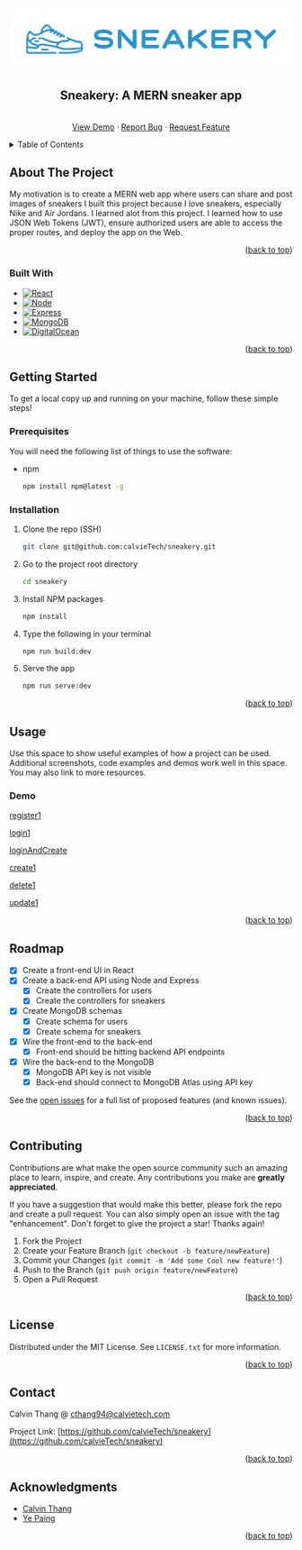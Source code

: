 <!-- Improved compatibility of back to top link: See: https://github.com/othneildrew/Best-README-Template/pull/73 -->

<a name="readme-top"></a>

<!-- PROJECT SHIELDS -->
<!--
*** I'm using markdown "reference style" links for readability.
*** Reference links are enclosed in brackets [ ] instead of parentheses ( ).
*** See the bottom of this document for the declaration of the reference variables
*** for contributors-url, forks-url, etc. This is an optional, concise syntax you may use.
*** https://www.markdownguide.org/basic-syntax/#reference-style-links
-->
<!-- [![Contributors][contributors-shield]][contributors-url]
[![Forks][forks-shield]][forks-url]
[![Stargazers][stars-shield]][stars-url]
[![Issues][issues-shield]][issues-url]
[![MIT License][license-shield]][license-url]
[![LinkedIn][linkedin-shield]][linkedin-url] -->

<!-- PROJECT LOGO -->
<br />
<div align="center">
  <a href="https://github.com/calvieTech/sneakery">
    <img src="images/sneakery.png" alt="Logo">
  </a>

<h2 align="center">Sneakery: A MERN sneaker app</h2>
  <p align="center">
    <br />
    <a href="#demo">View Demo</a>
    ·
    <a href="https://github.com/calvieTech/sneakery/issues">Report Bug</a>
    ·
    <a href="https://github.com/calvieTech/sneakery/issues">Request Feature</a>
  </p>
</div>

<!-- TABLE OF CONTENTS -->
<details>
  <summary>Table of Contents</summary>
  <ol>
    <li>
      <a href="#about-the-project">About The Project</a>
      <ul>
        <li><a href="#built-with">Built With</a></li>
      </ul>
    </li>
    <li>
      <a href="#getting-started">Getting Started</a>
      <ul>
        <li><a href="#prerequisites">Prerequisites</a></li>
        <li><a href="#installation">Installation</a></li>
      </ul>
    </li>
    <li><a href="#usage">Usage</a></li>
    <li><a href="#roadmap">Roadmap</a></li>
    <li><a href="#contributing">Contributing</a></li>
    <li><a href="#license">License</a></li>
    <li><a href="#contact">Contact</a></li>
    <li><a href="#acknowledgments">Acknowledgments</a></li>
  </ol>
</details>

<!-- ABOUT THE PROJECT -->

## About The Project

<!-- Here's a blank template to get started: To avoid retyping too much info. Do a search and replace with your text editor for the following: `github_username`, `repo_name`, `twitter_handle`, `linkedin_username`, `email_client`, `email`, `project_title`, `project_description` -->

My motivation is to create a MERN web app where users can share and post images of sneakers I built this project because I love sneakers, especially Nike and Air Jordans. I learned alot from this project. I learned how to use JSON Web Tokens (JWT), ensure authorized users are able to access the proper routes, and deploy the app on the Web.

<p align="right">(<a href="#readme-top">back to top</a>)</p>

### Built With

- [![React][react.js]][react-url]
- [![Node][node.js]][node-url]
- [![Express][express]][express-url]
- [![MongoDB][mongodb]][mongodb-url]
- [![DigitalOcean][digitalocean]][do-url]

<p align="right">(<a href="#readme-top">back to top</a>)</p>

<!-- GETTING STARTED -->

## Getting Started

To get a local copy up and running on your machine, follow these simple steps!

### Prerequisites

You will need the following list of things to use the software:

- npm
  ```sh
  npm install npm@latest -g
  ```

### Installation

1. Clone the repo (SSH)
   ```sh
   git clone git@github.com:calvieTech/sneakery.git
   ```
2. Go to the project root directory
   ```sh
   cd sneakery
   ```
3. Install NPM packages
   ```sh
   npm install
   ```
4. Type the following in your terminal
   ```sh
   npm run build:dev
   ```
5. Serve the app
   ```sh
   npm run serve:dev
   ```

<p align="right">(<a href="#readme-top">back to top</a>)</p>

<!-- USAGE EXAMPLES -->

## Usage

Use this space to show useful examples of how a project can be used. Additional screenshots, code examples and demos work well in this space. You may also link to more resources.

### Demo

[register1]

[login1]

[loginAndCreate]

[create1]

[delete1]

[update1]

<p align="right">(<a href="#readme-top">back to top</a>)</p>

<!-- ROADMAP -->

## Roadmap

- [x] Create a front-end UI in React
- [x] Create a back-end API using Node and Express
  - [x] Create the controllers for users
  - [x] Create the controllers for sneakers
- [x] Create MongoDB schemas
  - [x] Create schema for users
  - [x] Create schema for sneakers
- [x] Wire the front-end to the back-end
  - [x] Front-end should be hitting backend API endpoints
- [x] Wire the back-end to the MongoDB
  - [x] MongoDB API key is not visible
  - [x] Back-end should connect to MongoDB Atlas using API key

See the [open issues](https://github.com/calvieTech/sneakery/issues) for a full list of proposed features (and known issues).

<p align="right">(<a href="#readme-top">back to top</a>)</p>

<!-- CONTRIBUTING -->

## Contributing

Contributions are what make the open source community such an amazing place to learn, inspire, and create. Any contributions you make are **greatly appreciated**.

If you have a suggestion that would make this better, please fork the repo and create a pull request. You can also simply open an issue with the tag "enhancement".
Don't forget to give the project a star! Thanks again!

1. Fork the Project
2. Create your Feature Branch (`git checkout -b feature/newFeature`)
3. Commit your Changes (`git commit -m 'Add some Cool new feature!'`)
4. Push to the Branch (`git push origin feature/newFeature`)
5. Open a Pull Request

<p align="right">(<a href="#readme-top">back to top</a>)</p>

<!-- LICENSE -->

## License

Distributed under the MIT License. See `LICENSE.txt` for more information.

<p align="right">(<a href="#readme-top">back to top</a>)</p>

<!-- CONTACT -->

## Contact

Calvin Thang @ cthang94@calvietech.com

Project Link: [https://github.com/calvieTech/sneakery](https://github.com/calvieTech/sneakery)

<p align="right">(<a href="#readme-top">back to top</a>)</p>

<!-- ACKNOWLEDGMENTS -->

## Acknowledgments

- [Calvin Thang](https://github.com/calvieTech)
- [Ye Paing](https://github.com/y3pio)

<p align="right">(<a href="#readme-top">back to top</a>)</p>

<!-- MARKDOWN LINKS & IMAGES -->
<!-- https://www.markdownguide.org/basic-syntax/#reference-style-links -->

[contributors-shield]: https://img.shields.io/github/contributors/github_username/repo_name.svg?style=for-the-badge
[contributors-url]: https://github.com/github_username/repo_name/graphs/contributors
[forks-shield]: https://img.shields.io/github/forks/github_username/repo_name.svg?style=for-the-badge
[forks-url]: https://github.com/github_username/repo_name/network/members
[stars-shield]: https://img.shields.io/github/stars/github_username/repo_name.svg?style=for-the-badge
[stars-url]: https://github.com/github_username/repo_name/stargazers
[issues-shield]: https://img.shields.io/github/issues/github_username/repo_name.svg?style=for-the-badge
[issues-url]: https://github.com/github_username/repo_name/issues
[license-shield]: https://img.shields.io/github/license/github_username/repo_name.svg?style=for-the-badge
[license-url]: https://github.com/github_username/repo_name/blob/master/LICENSE.txt
[linkedin-shield]: https://img.shields.io/badge/-LinkedIn-black.svg?style=for-the-badge&logo=linkedin&colorB=555
[linkedin-url]: https://linkedin.com/in/cthang94
[product-screenshot]: images/screenshot.png
[next.js]: https://img.shields.io/badge/next.js-000000?style=for-the-badge&logo=nextdotjs&logoColor=white
[next-url]: https://nextjs.org/
[react.js]: https://img.shields.io/badge/React-20232A?style=for-the-badge&logo=react&logoColor=61DAFB
[react-url]: https://reactjs.org/
[node.js]: https://img.shields.io/badge/Node.js-35495E?style=for-the-badge&logo=nodedotjs&logoColor=4FC08D
[node-url]: https://nodejs.org/en
[express]: https://img.shields.io/badge/express.js-black?style=for-the-badge&logo=express&logoColor=white
[express-url]: https://expressjs.com
[mongodb]: https://img.shields.io/badge/mongodb-E8E7D5?style=for-the-badge&logo=mongodb&logoColor=589636
[mongodb-url]: https://www.mongodb.com/
[digitalocean]: https://img.shields.io/static/v1?style=for-the-badge&message=DigitalOcean&color=0080FF&logo=DigitalOcean&logoColor=FFFFFF&label=
[do-url]: https://digitalocean.com/
[login1]: ./gifs/login1.gif
[register1]: https://github.com/calvieTech/sneakery/blob/master/gifs/registration1.gif
[loginandcreate]: https://github.com/calvieTech/sneakery/blob/master/gifs/loginAndCreate1.gif
[create1]: https://github.com/calvieTech/sneakery/blob/master/gifs/create1.gif
[delete1]: https://github.com/calvieTech/sneakery/blob/master/gifs/delete1.gif
[update1]: https://github.com/calvieTech/sneakery/blob/master/gifs/update1.gif
